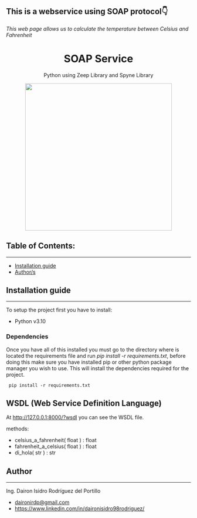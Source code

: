 ## This is a webservice using SOAP protocol👇


*This web page allows us to calculate the temperature between Celsius and Fahrenheit*

<h1 align="center"> SOAP Service</h1>
<p align="center"> Python using Zeep Library and Spyne Library</p>
<p align="center">
<img width='400px' src="https://upload.wikimedia.org/wikipedia/commons/thumb/5/5e/Webservices-en.svg/1024px-Webservices-en.svg.png"/></p> 

## Table of Contents:
---

- [Installation guide](#Installation-guide)
- [Author/s](#Author/s)


 	
## Installation guide
---
To setup the project first you have to install:
- Python v3.10

### Dependencies
Once you have all of this installed you must go to the directory where is located the requirements file and run   *pip install -r requirements.txt*, before doing this make sure you have installed pip or other python package manager you wish to use. This will install the dependencies required for the project.

     pip install -r requirements.txt

## WSDL (Web Service Definition Language)
At http://127.0.0.1:8000/?wsdl you can see the WSDL file.

methods:
- celsius_a_fahrenheit( float ) : float
- fahrenheit_a_celsius( float ) : float
- di_hola( str ) : str


## Author
---
Ing. Dairon Isidro Rodríguez del Portillo
- daironirdp@gmail.com
- https://www.linkedin.com/in/daironisidro98rodriguez/


